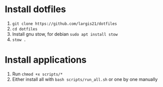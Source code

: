 # Install dotfiles

1. `git clone https://github.com/largis21/dotfiles`
2. `cd dotfiles`
3. Install gnu stow, for debian `sudo apt install stow`
4. `stow .`

# Install applications

1. Run `chmod +x scripts/*`
2. Either install all with `bash scripts/run_all.sh` or one by one manually

